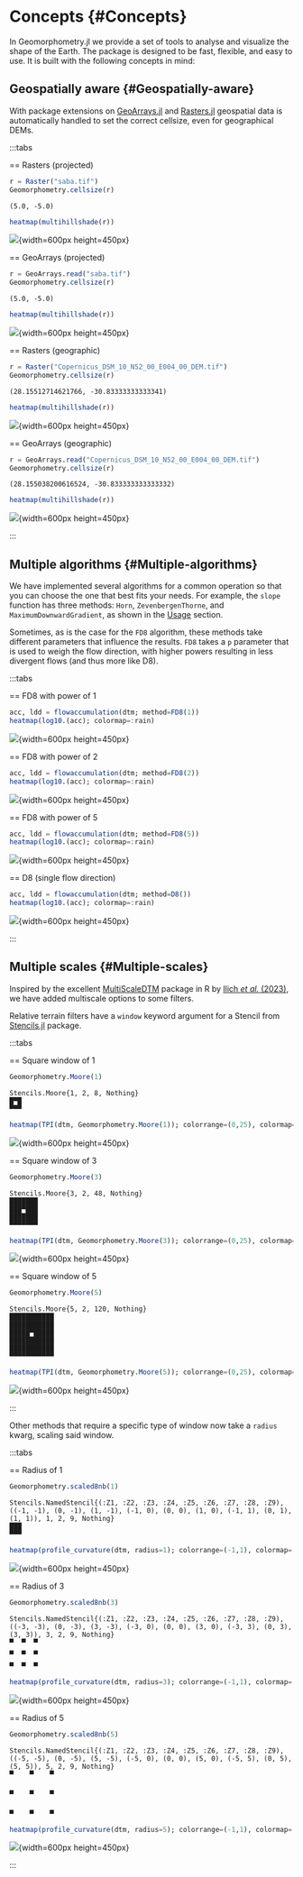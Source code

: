 
# Concepts {#Concepts}

In Geomorphometry.jl we provide a set of tools to analyse and visualize the shape of the Earth. The package is designed to be fast, flexible, and easy to use. It is built with the following concepts in mind:

## Geospatially aware {#Geospatially-aware}

With package extensions on [GeoArrays.jl](https://github.com/evetion/GeoArrays.jl) and [Rasters.jl](https://github.com/rafaqz/Rasters.jl) geospatial data is automatically handled to set the correct cellsize, even for geographical DEMs.

:::tabs

== Rasters (projected)

```julia
r = Raster("saba.tif")
Geomorphometry.cellsize(r)
```


```ansi
(5.0, -5.0)
```


```julia
heatmap(multihillshade(r))
```

![](islvycw.png){width=600px height=450px}

== GeoArrays (projected)

```julia
r = GeoArrays.read("saba.tif")
Geomorphometry.cellsize(r)
```


```ansi
(5.0, -5.0)
```


```julia
heatmap(multihillshade(r))
```

![](smdzwvt.png){width=600px height=450px}

== Rasters (geographic)

```julia
r = Raster("Copernicus_DSM_10_N52_00_E004_00_DEM.tif")
Geomorphometry.cellsize(r)
```


```ansi
(28.15512714621766, -30.83333333333341)
```


```julia
heatmap(multihillshade(r))
```

![](zehifju.png){width=600px height=450px}

== GeoArrays (geographic)

```julia
r = GeoArrays.read("Copernicus_DSM_10_N52_00_E004_00_DEM.tif")
Geomorphometry.cellsize(r)
```


```ansi
(28.155038200616524, -30.833333333333332)
```


```julia
heatmap(multihillshade(r))
```

![](ftbyxjq.png){width=600px height=450px}

:::

## Multiple algorithms {#Multiple-algorithms}

We have implemented several algorithms for a common operation so that you can choose the one that best fits your needs. For example, the `slope` function has three methods: `Horn`, `ZevenbergenThorne`, and `MaximumDownwardGradient`, as shown in the [Usage](usage.md) section.

Sometimes, as is the case for the `FD8` algorithm, these methods take different parameters that influence the results. `FD8` takes a `p` parameter that is used to weigh the flow direction, with higher powers resulting in less divergent flows (and thus more like D8).

:::tabs

== FD8 with power of 1

```julia
acc, ldd = flowaccumulation(dtm; method=FD8(1))
heatmap(log10.(acc); colormap=:rain)
```

![](wxrfwif.png){width=600px height=450px}

== FD8 with power of 2

```julia
acc, ldd = flowaccumulation(dtm; method=FD8(2))
heatmap(log10.(acc); colormap=:rain)
```

![](ckwnoap.png){width=600px height=450px}

== FD8 with power of 5

```julia
acc, ldd = flowaccumulation(dtm; method=FD8(5))
heatmap(log10.(acc); colormap=:rain)
```

![](mlqlsbh.png){width=600px height=450px}

== D8 (single flow direction)

```julia
acc, ldd = flowaccumulation(dtm; method=D8())
heatmap(log10.(acc); colormap=:rain)
```

![](ppglvhj.png){width=600px height=450px}

:::

## Multiple scales {#Multiple-scales}

Inspired by the excellent [MultiScaleDTM](https://github.com/ailich/MultiscaleDTM) package in R by [Ilich _et al._ (2023)](/bibliography#ilichMultiscaleDTMOpensourcePackage2023), we have added multiscale options to some filters.

Relative terrain filters have a `window` keyword argument for a Stencil from [Stencils.jl](https://github.com/rafaqz/Stencils.jl) package.

:::tabs

== Square window of 1

```julia
Geomorphometry.Moore(1)
```


```ansi
Stencils.Moore{1, 2, 8, Nothing}
█▀█
▀▀▀

```


```julia
heatmap(TPI(dtm, Geomorphometry.Moore(1)); colorrange=(0,25), colormap=:speed)
```

![](dtdsyel.png){width=600px height=450px}

== Square window of 3

```julia
Geomorphometry.Moore(3)
```


```ansi
Stencils.Moore{3, 2, 48, Nothing}
███████
███▀███
███████
▀▀▀▀▀▀▀

```


```julia
heatmap(TPI(dtm, Geomorphometry.Moore(3)); colorrange=(0,25), colormap=:speed)
```

![](xjepgqg.png){width=600px height=450px}

== Square window of 5

```julia
Geomorphometry.Moore(5)
```


```ansi
Stencils.Moore{5, 2, 120, Nothing}
███████████
███████████
█████▀█████
███████████
███████████
▀▀▀▀▀▀▀▀▀▀▀

```


```julia
heatmap(TPI(dtm, Geomorphometry.Moore(5)); colorrange=(0,25), colormap=:speed)
```

![](bdcinvn.png){width=600px height=450px}

:::

Other methods that require a specific type of window now take a `radius` kwarg, scaling said window.

:::tabs

== Radius of 1

```julia
Geomorphometry.scaled8nb(1)
```


```ansi
Stencils.NamedStencil{(:Z1, :Z2, :Z3, :Z4, :Z5, :Z6, :Z7, :Z8, :Z9), ((-1, -1), (0, -1), (1, -1), (-1, 0), (0, 0), (1, 0), (-1, 1), (0, 1), (1, 1)), 1, 2, 9, Nothing}
███
▀▀▀

```


```julia
heatmap(profile_curvature(dtm, radius=1); colorrange=(-1,1), colormap=:tarn)
```

![](orklvum.png){width=600px height=450px}

== Radius of 3

```julia
Geomorphometry.scaled8nb(3)
```


```ansi
Stencils.NamedStencil{(:Z1, :Z2, :Z3, :Z4, :Z5, :Z6, :Z7, :Z8, :Z9), ((-3, -3), (0, -3), (3, -3), (-3, 0), (0, 0), (3, 0), (-3, 3), (0, 3), (3, 3)), 3, 2, 9, Nothing}
▀  ▀  ▀
▄  ▄  ▄
       
▀  ▀  ▀

```


```julia
heatmap(profile_curvature(dtm, radius=3); colorrange=(-1,1), colormap=:tarn)
```

![](lsmwcoe.png){width=600px height=450px}

== Radius of 5

```julia
Geomorphometry.scaled8nb(5)
```


```ansi
Stencils.NamedStencil{(:Z1, :Z2, :Z3, :Z4, :Z5, :Z6, :Z7, :Z8, :Z9), ((-5, -5), (0, -5), (5, -5), (-5, 0), (0, 0), (5, 0), (-5, 5), (0, 5), (5, 5)), 5, 2, 9, Nothing}
▀    ▀    ▀
           
▄    ▄    ▄
           
           
▀    ▀    ▀

```


```julia
heatmap(profile_curvature(dtm, radius=5); colorrange=(-1,1), colormap=:tarn)
```

![](jqirojn.png){width=600px height=450px}

:::
